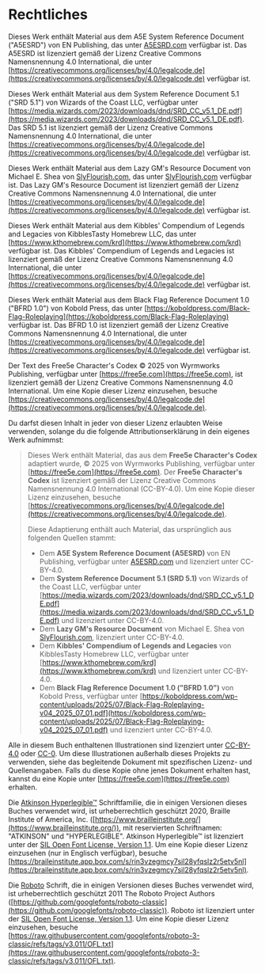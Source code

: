 # Rechtliches

Dieses Werk enthält Material aus dem A5E System Reference Document ("A5ESRD") von EN Publishing, das unter [A5ESRD.com](https://A5ESRD.com) verfügbar ist.
Das A5ESRD ist lizenziert gemäß der Lizenz Creative Commons Namensnennung 4.0 International, die unter [https://creativecommons.org/licenses/by/4.0/legalcode.de](https://creativecommons.org/licenses/by/4.0/legalcode.de) verfügbar ist.

Dieses Werk enthält Material aus dem System Reference Document 5.1 ("SRD 5.1") von Wizards of the Coast LLC, verfügbar unter [https://media.wizards.com/2023/downloads/dnd/SRD_CC_v5.1_DE.pdf](https://media.wizards.com/2023/downloads/dnd/SRD_CC_v5.1_DE.pdf).
Das SRD 5.1 ist lizenziert gemäß der Lizenz Creative Commons Namensnennung 4.0 International, die unter [https://creativecommons.org/licenses/by/4.0/legalcode.de](https://creativecommons.org/licenses/by/4.0/legalcode.de) verfügbar ist.

Dieses Werk enthält Material aus dem Lazy GM's Resource Document von Michael E. Shea von [SlyFlourish.com](https://SlyFlourish.com), das unter [SlyFlourish.com](https://SlyFlourish.com) verfügbar ist.
Das Lazy GM's Resource Document ist lizenziert gemäß der Lizenz Creative Commons Namensnennung 4.0 International, die unter [https://creativecommons.org/licenses/by/4.0/legalcode.de](https://creativecommons.org/licenses/by/4.0/legalcode.de) verfügbar ist.

Dieses Werk enthält Material aus dem Kibbles' Compendium of Legends and Legacies von KibblesTasty Homebrew LLC, das unter [https://www.kthomebrew.com/krd](https://www.kthomebrew.com/krd) verfügbar ist.
Das Kibbles' Compendium of Legends and Legacies ist lizenziert gemäß der Lizenz Creative Commons Namensnennung 4.0 International, die unter [https://creativecommons.org/licenses/by/4.0/legalcode.de](https://creativecommons.org/licenses/by/4.0/legalcode.de) verfügbar ist.

Dieses Werk enthält Material aus dem Black Flag Reference Document 1.0 ("BFRD 1.0") von Kobold Press, das unter [https://koboldpress.com/Black-Flag-Roleplaying](https://koboldpress.com/Black-Flag-Roleplaying) verfügbar ist.
Das BFRD 1.0 ist lizenziert gemäß der Lizenz Creative Commons Namensnennung 4.0 International, die unter [https://creativecommons.org/licenses/by/4.0/legalcode.de](https://creativecommons.org/licenses/by/4.0/legalcode.de) verfügbar ist.

Der Text des Free5e Character's Codex © 2025 von Wyrmworks Publishing, verfügbar unter [https://free5e.com](https://free5e.com), ist lizenziert gemäß der Lizenz Creative Commons Namensnennung 4.0 International.
Um eine Kopie dieser Lizenz einzusehen, besuche [https://creativecommons.org/licenses/by/4.0/legalcode.de](https://creativecommons.org/licenses/by/4.0/legalcode.de).

Du darfst diesen Inhalt in jeder von dieser Lizenz erlaubten Weise verwenden, solange du die folgende Attributionserklärung in dein eigenes Werk aufnimmst:
> Dieses Werk enthält Material, das aus dem **Free5e Character's Codex** adaptiert wurde, © 2025 von Wyrmworks Publishing, verfügbar unter [https://free5e.com](https://free5e.com).
> Der **Free5e Character's Codex** ist lizenziert gemäß der Lizenz Creative Commons Namensnennung 4.0 International (CC-BY-4.0).
> Um eine Kopie dieser Lizenz einzusehen, besuche [https://creativecommons.org/licenses/by/4.0/legalcode.de](https://creativecommons.org/licenses/by/4.0/legalcode.de).
>
> Diese Adaptierung enthält auch Material, das ursprünglich aus folgenden Quellen stammt:
>
> - Dem **A5E System Reference Document (A5ESRD)** von EN Publishing, verfügbar unter [A5ESRD.com](https://A5ESRD.com) und lizenziert unter CC-BY-4.0.
> - Dem **System Reference Document 5.1 (SRD 5.1)** von Wizards of the Coast LLC, verfügbar unter [https://media.wizards.com/2023/downloads/dnd/SRD_CC_v5.1_DE.pdf](https://media.wizards.com/2023/downloads/dnd/SRD_CC_v5.1_DE.pdf) und lizenziert unter CC-BY-4.0.
> - Dem **Lazy GM's Resource Document** von Michael E. Shea von [SlyFlourish.com](https://SlyFlourish.com), lizenziert unter CC-BY-4.0.
> - Dem **Kibbles' Compendium of Legends and Legacies** von KibblesTasty Homebrew LLC, verfügbar unter [https://www.kthomebrew.com/krd](https://www.kthomebrew.com/krd) und lizenziert unter CC-BY-4.0.
> - Dem **Black Flag Reference Document 1.0 ("BFRD 1.0")** von Kobold Press, verfügbar unter [https://koboldpress.com/wp-content/uploads/2025/07/Black-Flag-Roleplaying-v04_2025_07_01.pdf](https://koboldpress.com/wp-content/uploads/2025/07/Black-Flag-Roleplaying-v04_2025_07_01.pdf) und lizenziert unter CC-BY-4.0.

Alle in diesem Buch enthaltenen Illustrationen sind lizenziert unter [CC-BY-4.0](https://creativecommons.org/licenses/by/4.0/legalcode.de) oder [CC-0](https://creativecommons.org/publicdomain/zero/1.0/legalcode.de).
Um diese Illustrationen außerhalb dieses Projekts zu verwenden, siehe das begleitende Dokument mit spezifischen Lizenz- und Quellenangaben.
Falls du diese Kopie ohne jenes Dokument erhalten hast, kannst du eine Kopie unter [https://free5e.com](https://free5e.com) erhalten.

Die [Atkinson Hyperlegible™](https://www.brailleinstitute.org/freefont/) Schriftfamilie, die in einigen Versionen dieses Buches verwendet wird, ist urheberrechtlich geschützt 2020, Braille Institute of America, Inc. ([https://www.brailleinstitute.org/](https://www.brailleinstitute.org/)), mit reservierten Schriftnamen: "ATKINSON" und "HYPERLEGIBLE".
Atkinson Hyperlegible™ ist lizenziert unter der [SIL Open Font License, Version 1.1](https://openfontlicense.org/open-font-license-official-text/).
Um eine Kopie dieser Lizenz einzusehen (nur in Englisch verfügbar), besuche [https://braileinstitute.app.box.com/s/rin3vzegmcy7sil28yfqslz2r5etv5nl](https://braileinstitute.app.box.com/s/rin3vzegmcy7sil28yfqslz2r5etv5nl).

Die [Roboto](https://github.com/googlefonts/roboto-3-classic) Schrift, die in einigen Versionen dieses Buches verwendet wird, ist urheberrechtlich geschützt 2011 The Roboto Project Authors ([https://github.com/googlefonts/roboto-classic](https://github.com/googlefonts/roboto-classic)).
Roboto ist lizenziert unter der [SIL Open Font License, Version 1.1](https://openfontlicense.org/open-font-license-official-text/).
Um eine Kopie dieser Lizenz einzusehen, besuche [https://raw.githubusercontent.com/googlefonts/roboto-3-classic/refs/tags/v3.011/OFL.txt](https://raw.githubusercontent.com/googlefonts/roboto-3-classic/refs/tags/v3.011/OFL.txt).
